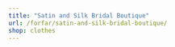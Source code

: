 ```yaml
---
title: "Satin and Silk Bridal Boutique"
url: /forfar/satin-and-silk-bridal-boutique/
shop: clothes
---
```

